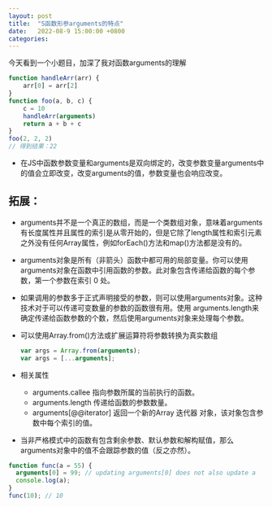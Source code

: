 ```yaml
---
layout: post
title:  "S函数形参arguments的特点"
date:   2022-08-9 15:00:00 +0800
categories: 
---
```

今天看到一个小题目，加深了我对函数arguments的理解
```javascript
function handleArr(arr) {
    arr[0] = arr[2]
}
function foo(a, b, c) {
    c = 10
    handleArr(arguments)
    return a + b + c
}
foo(2, 2, 2)
// 得到结果：22
```
- 在JS中函数参数变量和arguments是双向绑定的，改变参数变量arguments中的值会立即改变，改变arguments的值，参数变量也会响应改变。

## 拓展：

- arguments并不是一个真正的数组，而是一个类数组对象，意味着arguments有长度属性并且属性的索引是从零开始的，但是它除了length属性和索引元素之外没有任何Array属性，例如forEach()方法和map()方法都是没有的。
- arguments对象是所有（非箭头）函数中都可用的局部变量。你可以使用arguments对象在函数中引用函数的参数。此对象包含传递给函数的每个参数，第一个参数在索引 0 处。
- 如果调用的参数多于正式声明接受的参数，则可以使用arguments对象。这种技术对于可以传递可变数量的参数的函数很有用。使用 arguments.length来确定传递给函数参数的个数，然后使用arguments对象来处理每个参数。
- 可以使用Array.from()方法或扩展运算符将参数转换为真实数组
    ```javascript
    var args = Array.from(arguments);
    var args = [...arguments];
    ```
- 相关属性
   - arguments.callee  指向参数所属的当前执行的函数。
   - arguments.length  传递给函数的参数数量。
   - arguments[@@iterator] 返回一个新的Array 迭代器 对象，该对象包含参数中每个索引的值。

- 当非严格模式中的函数有包含剩余参数、默认参数和解构赋值，那么arguments对象中的值不会跟踪参数的值（反之亦然）。
```javascript
function func(a = 55) {
  arguments[0] = 99; // updating arguments[0] does not also update a
  console.log(a);
}
func(10); // 10
```
